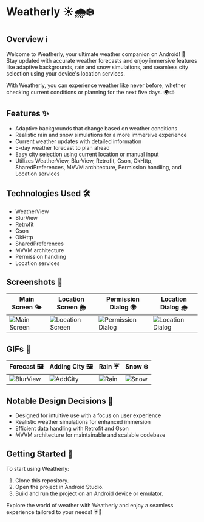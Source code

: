 # Weatherly ☀️🌧️❄️

## Overview ℹ️

Welcome to Weatherly, your ultimate weather companion on Android! 📱 Stay updated with accurate weather forecasts and enjoy immersive features like adaptive backgrounds, rain and snow simulations, and seamless city selection using your device's location services.

With Weatherly, you can experience weather like never before, whether checking current conditions or planning for the next five days. 🌍⛅️

## Features ✨

- Adaptive backgrounds that change based on weather conditions
- Realistic rain and snow simulations for a more immersive experience
- Current weather updates with detailed information
- 5-day weather forecast to plan ahead
- Easy city selection using current location or manual input
- Utilizes WeatherView, BlurView, Retrofit, Gson, OkHttp, SharedPreferences, MVVM architecture, Permission handling, and Location services

## Technologies Used 🛠️

- WeatherView
- BlurView
- Retrofit
- Gson
- OkHttp
- SharedPreferences
- MVVM architecture
- Permission handling
- Location services

## Screenshots 📸
| Main Screen 🌤️ | Location Screen 🌦️ | Permission Dialog 🌍 | Location Dialog 🌧️ |
|---|---|---|---|
| ![Main Screen](https://github.com/tolipovmurodjon/weatherly/assets/173606323/6597830a-fa03-43e7-8f04-1fe516988235) | ![Location Screen](https://github.com/tolipovmurodjon/weatherly/assets/173606323/ca18b916-32fb-4679-9d2c-49e2eca93347) | ![Permission Dialog](https://github.com/tolipovmurodjon/weatherly/assets/173606323/5bb09f9e-8539-4827-bf62-596f238d8240) | ![Location Dialog](https://github.com/tolipovmurodjon/weatherly/assets/173606323/42c20225-23a5-4e22-ad71-e87b506f5caf) |

## GIFs 🎥
| Forecast 🖼️                                                                                                    | Adding City 🖼️                                                                                         | Rain ☔                                                                                                     | Snow ❄️                                                                                                     |
|-----------------------------------------------------------------------------------------------------------------|---------------------------------------------------------------------------------------------------------|-------------------------------------------------------------------------------------------------------------|-------------------------------------------------------------------------------------------------------------|
| ![BlurView](https://github.com/tolipovmurodjon/weatherly/assets/173606323/e22177be-c7e7-47e7-8812-c41f54a08910) | ![AddCity](https://github.com/tolipovmurodjon/weatherly/assets/173606323/a3a0c227-50c9-46a5-ab2a-4148628491d3) | ![Rain](https://github.com/tolipovmurodjon/weatherly/assets/173606323/743a7870-fd3c-418c-be51-d72569869fbe) | ![Snow](https://github.com/tolipovmurodjon/weatherly/assets/173606323/5fc1dc92-456f-441f-9de4-f396198bd06b)                 |

## Notable Design Decisions 🎨

- Designed for intuitive use with a focus on user experience
- Realistic weather simulations for enhanced immersion
- Efficient data handling with Retrofit and Gson
- MVVM architecture for maintainable and scalable codebase

## Getting Started 🚀

To start using Weatherly:
1. Clone this repository.
2. Open the project in Android Studio.
3. Build and run the project on an Android device or emulator.

Explore the world of weather with Weatherly and enjoy a seamless experience tailored to your needs! ☔🌈
